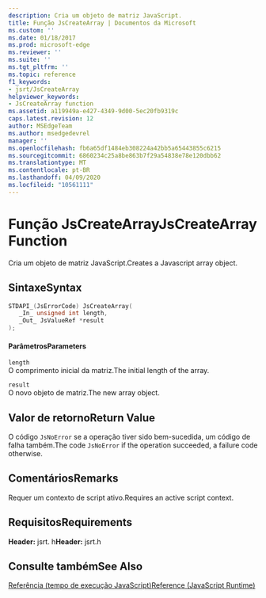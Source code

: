 ```yaml
---
description: Cria um objeto de matriz JavaScript.
title: Função JsCreateArray | Documentos da Microsoft
ms.custom: ''
ms.date: 01/18/2017
ms.prod: microsoft-edge
ms.reviewer: ''
ms.suite: ''
ms.tgt_pltfrm: ''
ms.topic: reference
f1_keywords:
- jsrt/JsCreateArray
helpviewer_keywords:
- JsCreateArray function
ms.assetid: a119949a-e427-4349-9d00-5ec20fb9319c
caps.latest.revision: 12
author: MSEdgeTeam
ms.author: msedgedevrel
manager: ''
ms.openlocfilehash: fb6a65df1484eb308224a42bb5a65443855c6215
ms.sourcegitcommit: 6860234c25a8be863b7f29a54838e78e120dbb62
ms.translationtype: MT
ms.contentlocale: pt-BR
ms.lasthandoff: 04/09/2020
ms.locfileid: "10561111"
---
```

# <span data-ttu-id="a462c-103">Função JsCreateArray</span><span class="sxs-lookup"><span data-stu-id="a462c-103">JsCreateArray Function</span></span>
<span data-ttu-id="a462c-104">Cria um objeto de matriz JavaScript.</span><span class="sxs-lookup"><span data-stu-id="a462c-104">Creates a Javascript array object.</span></span>  
  
## <span data-ttu-id="a462c-105">Sintaxe</span><span class="sxs-lookup"><span data-stu-id="a462c-105">Syntax</span></span>  
  
```cpp  
STDAPI_(JsErrorCode) JsCreateArray(  
   _In_ unsigned int length,  
   _Out_ JsValueRef *result  
);  
```  
  
#### <span data-ttu-id="a462c-106">Parâmetros</span><span class="sxs-lookup"><span data-stu-id="a462c-106">Parameters</span></span>  
 `length`  
 <span data-ttu-id="a462c-107">O comprimento inicial da matriz.</span><span class="sxs-lookup"><span data-stu-id="a462c-107">The initial length of the array.</span></span>  
  
 `result`  
 <span data-ttu-id="a462c-108">O novo objeto de matriz.</span><span class="sxs-lookup"><span data-stu-id="a462c-108">The new array object.</span></span>  
  
## <span data-ttu-id="a462c-109">Valor de retorno</span><span class="sxs-lookup"><span data-stu-id="a462c-109">Return Value</span></span>  
 <span data-ttu-id="a462c-110">O código `JsNoError` se a operação tiver sido bem-sucedida, um código de falha também.</span><span class="sxs-lookup"><span data-stu-id="a462c-110">The code `JsNoError` if the operation succeeded, a failure code otherwise.</span></span>  
  
## <span data-ttu-id="a462c-111">Comentários</span><span class="sxs-lookup"><span data-stu-id="a462c-111">Remarks</span></span>  
 <span data-ttu-id="a462c-112">Requer um contexto de script ativo.</span><span class="sxs-lookup"><span data-stu-id="a462c-112">Requires an active script context.</span></span>  
  
## <span data-ttu-id="a462c-113">Requisitos</span><span class="sxs-lookup"><span data-stu-id="a462c-113">Requirements</span></span>  
 <span data-ttu-id="a462c-114">**Header:** jsrt. h</span><span class="sxs-lookup"><span data-stu-id="a462c-114">**Header:** jsrt.h</span></span>  
  
## <span data-ttu-id="a462c-115">Consulte também</span><span class="sxs-lookup"><span data-stu-id="a462c-115">See Also</span></span>  
 [<span data-ttu-id="a462c-116">Referência (tempo de execução JavaScript)</span><span class="sxs-lookup"><span data-stu-id="a462c-116">Reference (JavaScript Runtime)</span></span>](../chakra-hosting/reference-javascript-runtime.md)